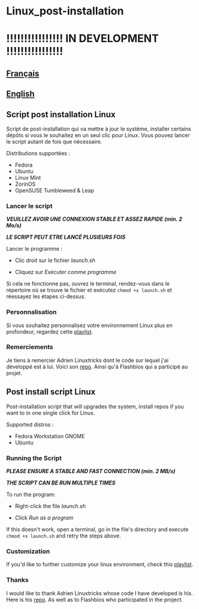 # Linux_post-installation

# **!!!!!!!!!!!!!!!! IN DEVELOPMENT !!!!!!!!!!!!!!!!**

## [Français](#script-post-installation-linux)

## [English](#post-install-script-linux)

## **Script post installation Linux**

Script de post-installation qui va mettre à jour le système, installer certains dépôts si vous le souhaitez en un seul clic pour Linux. Vous pouvez lancer le script autant de fois que nécessaire.

Distributions supportées :

- Fedora
- Ubuntu
- Linux Mint
- ZorinOS
- OpenSUSE Tumbleweed & Leap

### **Lancer le script**

**_VEUILLEZ AVOIR UNE CONNEXION STABLE ET ASSEZ RAPIDE (min. 2 Mo/s)_**

**_LE SCRIPT PEUT ETRE LANCÉ PLUSIEURS FOIS_**

Lancer le programme :

- Clic droit sur le fichier _launch.sh_

- Cliquez sur _Exécuter comme programme_

Si cela ne fonctionne pas, ouvrez le terminal, rendez-vous dans le répertoire où se trouve le fichier et exécutez ```chmod +x launch.sh``` et réessayez les étapes ci-dessus.

### **Personnalisation**

Si vous souhaitez personnalisez votre environnement Linux plus en profondeur, regardez cette [playlist](https://youtube.com/playlist?list=PL-xp5bZmT8148dNSbLTQBhEntfp_HeXfu&si=HTQfktPsC7zkXVnr).

### **Remerciements**

Je tiens à remercier Adrien Linuxtricks dont le code sur lequel j'ai développé est à lui. Voici son [repo](https://github.com/aaaaadrien/linux-postinst). Ainsi qu'à Flashbios qui a participé au projet.

## **Post install script Linux**

Post-installation script that will upgrades the system, install repos if you want to in one single click for Linux.

Supported distros :

- Fedora Workstation GNOME
- Ubuntu

### **Running the Script**

**_PLEASE ENSURE A STABLE AND FAST CONNECTION (min. 2 MB/s)_**

**_THE SCRIPT CAN BE RUN MULTIPLE TIMES_**

To run the program:

- Right-click the file _launch.sh_

- Click _Run as a program_

If this doesn't work, open a terminal, go in the file's directory and execute ```chmod +x launch.sh``` and retry the steps above.

### **Customization**

If you'd like to further customize your linux environment, check this [playlist](https://youtube.com/playlist?list=PL-xp5bZmT8148dNSbLTQBhEntfp_HeXfu&si=HTQfktPsC7zkXVnr).

### **Thanks**

I would like to thank Adrien Linuxtricks whose code I have developed is his. Here is his [repo](https://github.com/aaaaadrien/linux-postinst). As well as to Flashbios who participated in the project.
